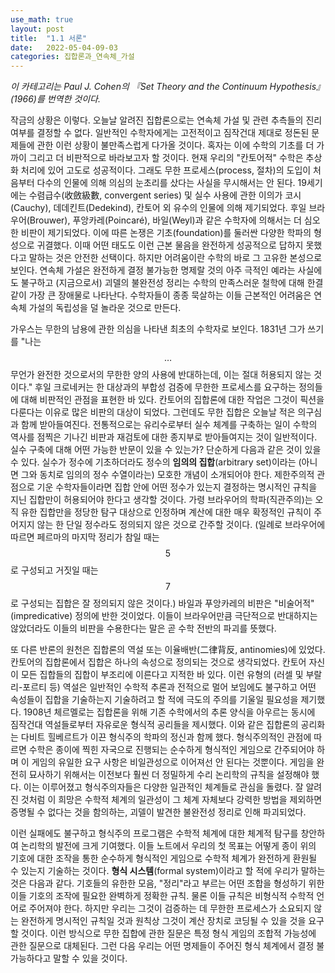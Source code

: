 ```yaml
---
use_math: true
layout: post
title:  "1.1 서론"
date:   2022-05-04-09-03
categories: 집합론과_연속체_가설
---
```

*이 카테고리는 Paul J. Cohen의 『Set Theory and the Continuum Hypothesis』(1966)를 번역한 것이다.*

작금의 상황은 이렇다. 오늘날 알려진 집합론으로는 연속체 가설 및 관련 추측들의 진리 여부를 결정할 수 없다. 일반적인 수학자에게는 고전적이고 짐작건대 제대로 정돈된 문제들에 관한 이런 상황이 불만족스럽게 다가올 것이다. 혹자는 이에 수학의 기초를 더 가까이 그리고 더 비판적으로 바라보고자 할 것이다. 현재 우리의 "칸토어적" 수학은 추상화 처리에 있어 고도로 성공적이다. 그래도 무한 프로세스(process, 절차)의 도입이 처음부터 다수의 인물에 의해 의심의 눈초리를 샀다는 사실을 무시해서는 안 된다. 19세기에는 수렴급수(收斂級數, convergent series) 및 실수 사용에 관한 이의가 코시(Cauchy), 데데킨트(Dedekind), 칸토어 외 유수의 인물에 의해 제기되었다. 후일 브라우어(Brouwer), 푸앙카레(Poincaré), 바일(Weyl)과 같은 수학자에 의해서는 더 심오한 비판이 제기되었다. 이에 따른 논쟁은 기초(foundation)를 둘러싼 다양한 학파의 형성으로 귀결했다. 이때 어떤 태도도 이런 근본 물음을 완전하게 성공적으로 답하지 못했다고 말하는 것은 안전한 선택이다. 하지만 어려움이란 수학의 바로 그 고유한 본성으로 보인다. 연속체 가설은 완전하게 결정 불가능한 명제랄 것의 아주 극적인 예라는 사실에도 불구하고 (지금으로서) 괴델의 불완전성 정리는 수학의 만족스러운 철학에 대해 한결같이 가장 큰 장애물로 나타난다. 수학자들이 종종 묵살하는 이들 근본적인 어려움은 연속체 가설의 독립성을 덜 놀라운 것으로 만든다. 

가우스는 무한의 남용에 관한 의심을 나타낸 최초의 수학자로 보인다. 1831년 그가 쓰기를 "나는 $$\ldots$$ 무언가 완전한 것으로서의 무한한 양의 사용에 반대하는데, 이는 절대 허용되지 않는 것이다." 후일 크로네커는 한 대상과의 부합성 검증에 무한한 프로세스를 요구하는 정의들에 대해 비판적인 관점을 표현한 바 있다. 칸토어의 집합론에 대한 작업은 그것이 픽션을 다룬다는 이유로 많은 비판의 대상이 되었다. 그런데도 무한 집합은 오늘날 적은 의구심과 함께 받아들여진다. 전통적으로는 유리수로부터 실수 체계를 구축하는 일이 수학의 역사를 점찍은 기나긴 비판과 재검토에 대한 종지부로 받아들여지는 것이 일반적이다. 실수 구축에 대해 어떤 가능한 반문이 있을 수 있는가? 단순하게 다음과 같은 것이 있을 수 있다. 실수가 정수에 기초하더라도 정수의 **임의의 집합**(arbitrary set)이라는 (아니면 그와 동치로 임의의 정수 수열이라는) 모호한 개념이 소개되어야 한다. 제한주의적 관점으로 기운 수학자들이라면 집합 안에 어떤 정수가 있는지 결정하는 명시적인 규칙을 지닌 집합만이 허용되어야 한다고 생각할 것이다. 가령 브라우어의 학파(직관주의)는 오직 유한 집합만을 정당한 탐구 대상으로 인정하며 계산에 대한 매우 확정적인 규칙이 주어지지 않는 한 단일 정수라도 정의되지 않은 것으로 간주할 것이다. (일례로 브라우어에 따르면 페르마의 마지막 정리가 참일 때는 $$5$$로 구성되고 거짓일 때는 $$7$$로 구성되는 집합은 잘 정의되지 않은 것이다.) 바일과 푸앙카레의 비판은 "비술어적"(impredicative) 정의에 반한 것이었다. 이들이 브라우어만큼 극단적으로 반대하지는 않았더라도 이들의 비판을 수용한다는 말은 곧 수학 전반의 파괴를 뜻했다.

또 다른 반론의 원천은 집합론의 역설 또는 이율배반(二律背反, antinomies)에 있었다. 칸토어의 집합론에서 집합은 하나의 속성으로 정의되는 것으로 생각되었다. 칸토어 자신이 모든 집합들의 집합이 부조리에 이른다고 지적한 바 있다. 이런 유형의 (러셀 및 부랄리-포르티 등) 역설은 일반적인 수학적 추론과 전적으로 멀어 보임에도 불구하고 어떤 속성들이 집합을 기술하는지 기술하려고 할 적에 극도의 주의를 기울일 필요성을 제기했다. 1908년 체르멜로는 집합론을 위해 기존 수학에서의 추론 양식을 아우르는 동시에 짐작건대 역설들로부터 자유로운 형식적 공리들을 제시했다. 이와 같은 집합론의 공리화는 다비트 힐베르트가 이끈 형식주의 학파의 정신과 함께 했다. 형식주의적인 관점에 따르면 수학은 종이에 찍힌 자국으로 진행되는 순수하게 형식적인 게임으로 간주되어야 하며 이 게임의 유일한 요구 사항은 비일관성으로 이어져선 안 된다는 것뿐이다. 게임을 완전히 묘사하기 위해서는 이전보다 훨씬 더 정밀하게 수리 논리학의 규칙을 설정해야 했다. 이는 이루어졌고 형식주의자들은 다양한 일관적인 체계들로 관심을 돌렸다. 잘 알려진 것처럼 이 희망은 수학적 체계의 일관성이 그 체계 자체보다 강력한 방법을 제외하면 증명될 수 없다는 것을 함의하는, 괴델이 발견한 불완전성 정리로 인해 파괴되었다.

이런 실패에도 불구하고 형식주의 프로그램은 수학적 체계에 대한 체계적 탐구를 창안하여 논리학의 발전에 크게 기여했다. 이들 노트에서 우리의 첫 목표는 어떻게 종이 위의 기호에 대한 조작을 통한 순수하게 형식적인 게임으로 수학적 체계가 완전하게 환원될 수 있는지 기술하는 것이다. **형식 시스템**(formal system)이라고 할 적에 우리가 말하는 것은 다음과 같다. 기호들의 유한한 모음, "정리"라고 부르는 어떤 조합을 형성하기 위한 이들 기호의 조작에 필요한 완벽하게 정확한 규칙. 물론 이들 규칙은 비형식적 수학적 언어로 주어져야 한다. 하지만 우리는 그것이 검증하는 데 무한한 프로세스가 소요되지 않는 완전하게 명시적인 규칙일 것과 원칙상 그것이 계산 장치로 코딩될 수 있을 것을 요구할 것이다. 이런 방식으로 무한 집합에 관한 질문은 특정 형식 게임의 조합적 가능성에 관한 질문으로 대체된다. 그런 다음 우리는 어떤 명제들이 주어진 형식 체계에서 결정 불가능하다고 말할 수 있을 것이다.